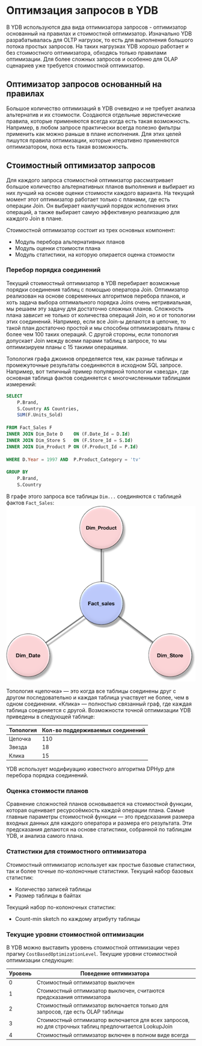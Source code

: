 # Оптимзация запросов в YDB

В YDB используются два вида отпимизатора запросов - оптимизатор основанный на правилах и стоимостной оптимизатор. Изначально YDB разрабатывалась для OLTP нагрузок, то есть для выполнения большого потока простых запросов. На таких нагрузках YDB хорошо работает и без стоимостного оптимизатора, обходясь только правилами оптимизации. Для более сложных запросов и особенно для OLAP сценариев уже требуется стоимостной оптимизатор.

## Оптимизатор запросов основанный на правилах

Большое количество оптимизаций в YDB очевидно и не требует анализа альтернатив и их стоимости. Создаются отдельные эвристические правила, которые применяются всегда когда есть такая возможность. Например, в любом запросе практически всегда полезно фильтры применить как можно раньше в плане исполнения. Для этих целей пишутся правила оптимизации, которые итеративно применяются оптимизатором, пока есть такая возможность.

## Стоимостный оптимизатор запросов

Для каждого запроса стоимостной оптимизатор рассматривает большое количество альтернативных планов выполнения и выбирает из них лучший на основе оценки стоимости каждого варианта. На текущий момент этот оптимизатор работает только с планами, где есть операции Join. Он выбирает наилучший порядок исполнения этих операций, а также выбирает самую эффективную реализацию для каждого Join в плане.

Стоимостной оптимизатор состоит из трех основных компонент:
* Модуль перебора альтернативных планов
* Модуль оценки стоимости плана
* Модуль статистики, на которую опирается оценка стоимости

### Перебор порядка соединений

Текущий стоимостный оптимизатор в YDB перебирает возможные порядки соединения таблиц с помощью оператора Join.
Оптимизатор реализован на основе современных алгоритмов перебора планов, и хоть задача выбора оптимального порядка Joins очень нетривиальная, мы решаем эту задачу для достаточно сложных планов. Сложность плана зависит не только от количества операций Join, но и от топологии этих соединений. Например, если все Join-ы делаются в цепочке, то такой план достаточно простой и мы способны оптимизировать планы с более чем 100 таких операций. С другой стороны, если топология допускает Join между всеми парами таблиц в запросе, то мы оптимизируем планы с 15 такими операциями.

Топология графа джоинов определяется тем, как разные таблицы и промежуточные результаты соединяются в исходном SQL запросе. Например, вот типичный пример популярной топологии «звезда», где основная таблица фактов соединяется с многочисленными таблицами измерений:

```sql
SELECT
	P.Brand,
	S.Country AS Countries,
	SUM(F.Units_Sold)

FROM Fact_Sales F
INNER JOIN Dim_Date D    ON (F.Date_Id = D.Id)
INNER JOIN Dim_Store S   ON (F.Store_Id = S.Id)
INNER JOIN Dim_Product P ON (F.Product_Id = P.Id)

WHERE D.Year = 1997 AND  P.Product_Category = 'tv'

GROUP BY
	P.Brand,
	S.Country
```

В графе этого запроса все таблицы `Dim...` соединяются c таблицей фактов `Fact_Sales`:
![Граф запроса](_assets/Star-Schema.png)

Топология «цепочка» — это когда все таблицы соединены друг с другом последовательно и каждая таблица участвует не более, чем в одном соединении. «Клика» — полностью связанный граф, где каждая таблица соединяется с другой. Возможности точной оптимизации YDB приведены в следующей таблице:

| Топология | Кол-во поддерживаемых соединений |
| --------- | -------------------------------- |
| Цепочка | 110 |
| Звезда | 18 |
| Клика | 15 |

YDB использует модифиуацию известного алгоритма DPHyp для перебора порядка соединений.

### Оценка стоимости планов

Сравнение сложностей планов основывается на стоимостной функции, которая оценивает ресурсоёмкость каждой операции плана. Самые главные параметры стоимостной функции — это предсказания размера входных данных для каждого оператора и размера его результата. Эти предсказания делаются на основе статистики, собранной по таблицам YDB, и анализа самого плана.

### Статистики для стоимостного оптимизатора

Стоимостный оптимизатор использует как простые базовые статистики, так и более точные по-колоночные статистики. Текущий набор базовых статистик:

* Количество записей таблицы
* Размер таблицы в байтах

Текущий набор по-колоночных статистик:

* Count-min sketch по каждому атрибуту таблицы

### Текущие уровни стоимостной оптимизации

В YDB можно выставить уровень стоимостной оптимизации через прагму ```CostBasedOptimizationLevel```. Текущие уровни стоимостной оптимизации следующие:

| Уровень | Поведение оптимизатора |
| ------- | ---------------------- |
| 0 | Cтоимостный оптимизатор выключен |
| 1 | Cтоимостный оптимизатор выключен, считаются предсказания оптимизатора |
| 2 | Cтоимостный оптимизатор включается только для запросов, где есть OLAP таблицы |
| 3 | Cтоимостный оптимизатор включается для всех запросов, но для строчных таблиц предпочитается LookupJoin |
| 4 | Cтоимостный оптимизатор включен в полном виде всегда |